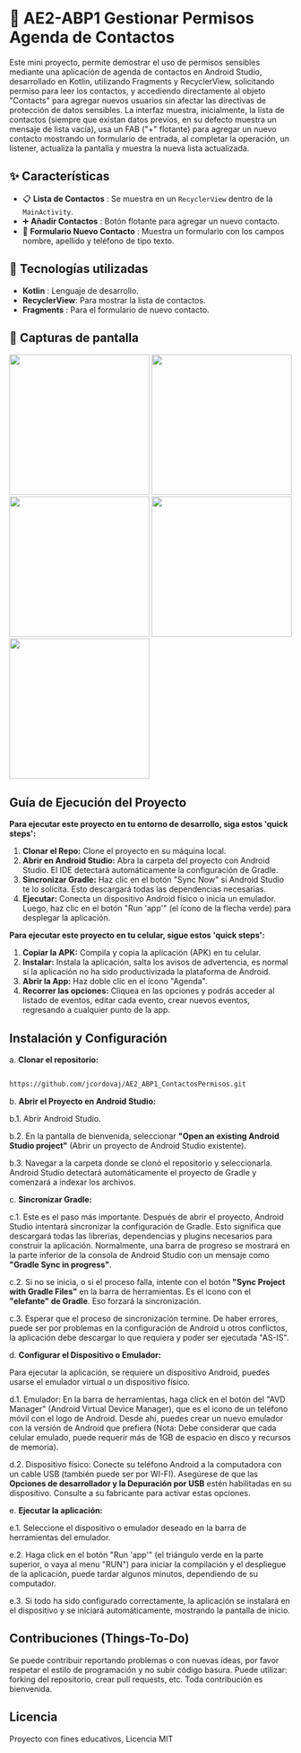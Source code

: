 # 📖 AE2-ABP1 Gestionar Permisos Agenda de Contactos

Este mini proyecto, permite demostrar el uso de permisos sensibles mediante una aplicación de agenda de contactos en Android Studio, desarrollado en Kotlin, utilizando Fragments y RecyclerView, solicitando permiso para leer los contactos, y accediendo directamente al objeto "Contacts" para agregar nuevos usuarios sin afectar las directivas de protección de datos sensibles. La interfaz muestra, inicialmente, la lista de contactos (siempre que existan datos previos, en su defecto muestra un mensaje de lista vacía), usa un FAB ("+" flotante) para agregar un nuevo contacto mostrando un formulario de entrada, al completar la operación, un listener, actualiza la pantalla y muestra la nueva lista actualizada.

## ✨ Características

- 📋 **Lista de Contactos** : Se muestra en un `RecyclerView` dentro de la `MainActivity`.
- ➕ **Añadir Contactos** : Botón flotante para agregar un nuevo contacto.
- 📄 **Formulario Nuevo Contacto** : Muestra un formulario con los campos nombre, apellido y teléfono de tipo texto.

## 📌 Tecnologías utilizadas

- **Kotlin** : Lenguaje de desarrollo.
- **RecyclerView**: Para mostrar la lista de contactos.
- **Fragments** : Para el formulario de nuevo contacto.

## 📸 Capturas de pantalla

<p float="left">
  <img src="imgs/solicitud_permisos.png" width="250">
  <img src="imgs/aunSinContactosRegistrados.png" width="250">
  <img src="imgs/agregarNuevoContacto.png" width="250">
  <img src="imgs/guardarContactoNuevo.png" width="250">
  <img src="imgs/recargaVistaPrincipal.png" width="250">
</p>

## Guía de Ejecución del Proyecto

**Para ejecutar este proyecto en tu entorno de desarrollo, siga estos 'quick steps':**

1. **Clonar el Repo:** Clone el proyecto en su máquina local.
2. **Abrir en Android Studio:** Abra la carpeta del proyecto con Android Studio. El IDE detectará automáticamente la configuración de Gradle.
3. **Sincronizar Gradle:** Haz clic en el botón "Sync Now" si Android Studio te lo solicita. Esto descargará todas las dependencias necesarias.
4. **Ejecutar:** Conecta un dispositivo Android físico o inicia un emulador. Luego, haz clic en el botón "Run 'app'" (el ícono de la flecha verde) para desplegar la aplicación.

**Para ejecutar este proyecto en tu celular, sigue estos 'quick steps':**

1. **Copiar la APK:** Compila y copia la aplicación (APK) en tu celular.
2. **Instalar:** Instala la aplicación, salta los avisos de advertencia, es normal si la aplicación no ha sido productivizada la plataforma de Android.
3. **Abrir la App:** Haz doble clic en el ícono "Agenda".
4. **Recorrer las opciones:** Cliquea en las opciones y podrás acceder al listado de eventos, editar cada evento, crear nuevos eventos, regresando a cualquier punto de la app.

## Instalación y Configuración

a. **Clonar el repositorio:**

```bash

https://github.com/jcordovaj/AE2_ABP1_ContactosPermisos.git

```

b. **Abrir el Proyecto en Android Studio:**

b.1. Abrir Android Studio.

b.2. En la pantalla de bienvenida, seleccionar **"Open an existing Android Studio project"** (Abrir un proyecto de Android Studio existente).

b.3. Navegar a la carpeta donde se clonó el repositorio y seleccionarla. Android Studio detectará automáticamente el proyecto de Gradle y comenzará a indexar los archivos.

c. **Sincronizar Gradle:**

c.1. Este es el paso más importante. Después de abrir el proyecto, Android Studio intentará sincronizar la configuración de Gradle. Esto significa que descargará todas las librerías, dependencias y plugins necesarios para construir la aplicación. Normalmente, una barra de progreso se mostrará en la parte inferior de la consola de Android Studio con un mensaje como **"Gradle Sync in progress"**.

c.2. Si no se inicia, o si el proceso falla, intente con el botón **"Sync Project with Gradle Files"** en la barra de herramientas. Es el icono con el **"elefante" de Gradle**. Eso forzará la sincronización.

c.3. Esperar que el proceso de sincronización termine. De haber errores, puede ser por problemas en la configuración de Android u otros conflictos, la aplicación debe descargar lo que requiera y poder ser ejecutada "AS-IS".

d. **Configurar el Dispositivo o Emulador:**

Para ejecutar la aplicación, se requiere un dispositivo Android, puedes usarse el emulador virtual o un dispositivo físico.

d.1. Emulador: En la barra de herramientas, haga click en el botón del "AVD Manager" (Android Virtual Device Manager), que es el icono de un teléfono móvil con el logo de Android. Desde ahí, puedes crear un nuevo emulador con la versión de Android que prefiera (Nota: Debe considerar que cada celular emulado, puede requerir más de 1GB de espacio en disco y recursos de memoria).

d.2. Dispositivo físico: Conecte su teléfono Android a la computadora con un cable USB (también puede ser por WI-FI). Asegúrese de que las **Opciones de desarrollador y la Depuración por USB** estén habilitadas en su dispositivo. Consulte a su fabricante para activar estas opciones.

e. **Ejecutar la aplicación:**

e.1. Seleccione el dispositivo o emulador deseado en la barra de herramientas del emulador.

e.2. Haga click en el botón "Run 'app'" (el triángulo verde en la parte superior, o vaya al menu "RUN") para iniciar la compilación y el despliegue de la aplicación, puede tardar algunos minutos, dependiendo de su computador.

e.3. Si todo ha sido configurado correctamente, la aplicación se instalará en el dispositivo y se iniciará automáticamente, mostrando la pantalla de inicio.

## Contribuciones (Things-To-Do)

Se puede contribuir reportando problemas o con nuevas ideas, por favor respetar el estilo de programación y no subir código basura. Puede utilizar: forking del repositorio, crear pull requests, etc. Toda contribución es bienvenida.

## Licencia

Proyecto con fines educativos, Licencia MIT
